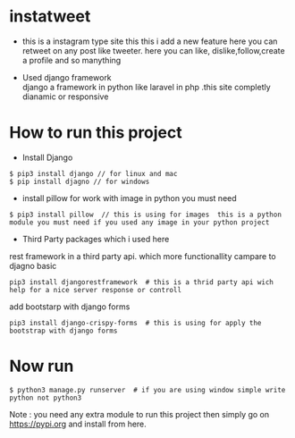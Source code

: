 # instatweet
- this is a instagram type site this  this i add a new feature here you can retweet on any post like tweeter. here you can like, dislike,follow,create a profile and so manything

- Used django framework  
django a framework in python like laravel in php .this site completly dianamic or responsive 

# How to run this project

-  Install Django 
 ```
 $ pip3 install django // for linux and mac
 $ pip install djagno // for windows
 ```
 
 - install pillow for work with image in python you must need 
 ```
 $ pip3 install pillow  // this is using for images  this is a python module you must need if you used any image in your python project 
 ```
 
 - Third Party packages which i used here 
 
 rest framework in a third party api. which more functionallity campare to djagno basic
 ```
 pip3 install djangorestframework  # this is a thrid party api wich help for a nice server response or controll 
 ```
 add bootstarp with django forms
 ```
 pip3 install django-crispy-forms  # this is using for apply the bootstrap with django forms 
 ```
 # Now run 
 
 ```
 $ python3 manage.py runserver  # if you are using window simple write python not python3
 ```
 
 Note : you need any extra module to run this project then simply go on  https://pypi.org  and install from here. 
 
 
 
 
 
 
 
 
 
